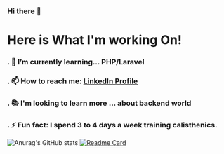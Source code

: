 ### Hi there 👋

<!--
**Abdaljawad-Ayah/Abdaljawad-Ayah** is a ✨ _special_ ✨ repository because its `README.md` (this file) appears on your GitHub profile.

-->
# Here is What I'm working On!

### . 🌱 I’m currently learning... PHP/Laravel
### . 📫 How to reach me: [LinkedIn Profile](https://www.linkedin.com/in/ayah-imad/)
### . 📚 I'm looking to learn more ... about backend world
### . ⚡ Fun fact: I spend 3 to 4 days a week training calisthenics.

![Anurag's GitHub stats](https://github-readme-stats.vercel.app/api?username=Abdaljawad-Ayah&show_icons=true&theme=github_dark)
[![Readme Card](https://github-readme-stats.vercel.app/api/pin/?username=Abdaljawad-Ayah&repo=LaravelProjectStudying)](https://github.com/Abdaljawad-Ayah/LaravelProjectStudying)
